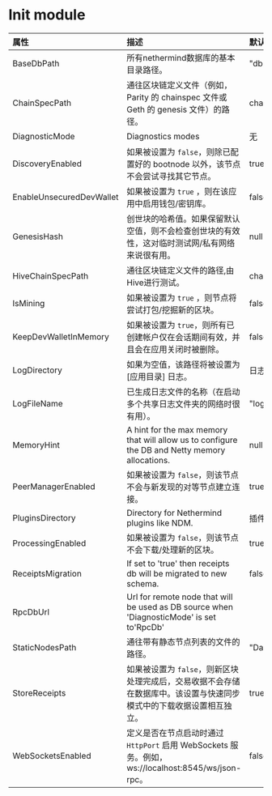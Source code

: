 # Init module

| 属性 | 描述 | 默认值 |
| :--- | :--- | :--- |
| BaseDbPath | 所有nethermind数据库的基本目录路径。 | "db" |
| ChainSpecPath | 通往区块链定义文件（例如，Parity 的 chainspec 文件或 Geth 的 genesis 文件）的路径。 | chainspec/foundation.json |
| DiagnosticMode | Diagnostics modes | 无 |
| DiscoveryEnabled | 如果被设置为 `false`，则除已配置好的 bootnode 以外，该节点不会尝试寻找其它节点。 | true |
| EnableUnsecuredDevWallet | 如果被设置为 `true` ，则在该应用中启用钱包/密钥库。 | false |
| GenesisHash | 创世块的哈希值。如果保留默认空值，则不会检查创世块的有效性，这对临时测试网/私有网络来说很有用。 | null |
| HiveChainSpecPath | 通往区块链定义文件的路径,由Hive进行测试。 | chainspec/test.json |
| IsMining | 如果被设置为 `true` ，则节点将尝试打包/挖掘新的区块。 | false |
| KeepDevWalletInMemory | 如果被设置为 `true`，则所有已创建帐户仅在会话期间有效，并且会在应用关闭时被删除。 | false |
| LogDirectory | 如果为空值，该路径将被设置为 \[应用目录\] 日志。 | 日志 |
| LogFileName | 已生成日志文件的名称（在启动多个共享日志文件夹的网络时很有用）。 | "log.txt" |
| MemoryHint | A hint for the max memory that will allow us to configure the DB and Netty memory allocations. | null |
| PeerManagerEnabled | 如果被设置为 `false`，则该节点不会与新发现的对等节点建立连接。 | true |
| PluginsDirectory | Directory for Nethermind plugins like NDM. | 插件 |
| ProcessingEnabled | 如果被设置为 `false`，则该节点不会下载/处理新的区块。 | true |
| ReceiptsMigration | If set to 'true' then receipts db will be migrated to new schema. | false |
| RpcDbUrl | Url for remote node that will be used as DB source when 'DiagnosticMode' is set to'RpcDb' |  |
| StaticNodesPath | 通往带有静态节点列表的文件的路径。 | "Data/static-nodes.json" |
| StoreReceipts | 如果被设置为 `false`，则新区块处理完成后，交易收据不会存储在数据库中。该设置与快速同步模式中的下载收据设置相互独立。 | true |
| WebSocketsEnabled | 定义是否在节点启动时通过 `HttpPort` 启用 WebSockets 服务。例如，ws://localhost:8545/ws/json-rpc。 | false |

